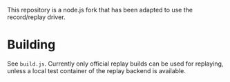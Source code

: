 This repository is a node.js fork that has been adapted to use the record/replay driver.

# Building

See `build.js`. Currently only official replay builds can be used for replaying, unless a local test container of the replay backend is available.
